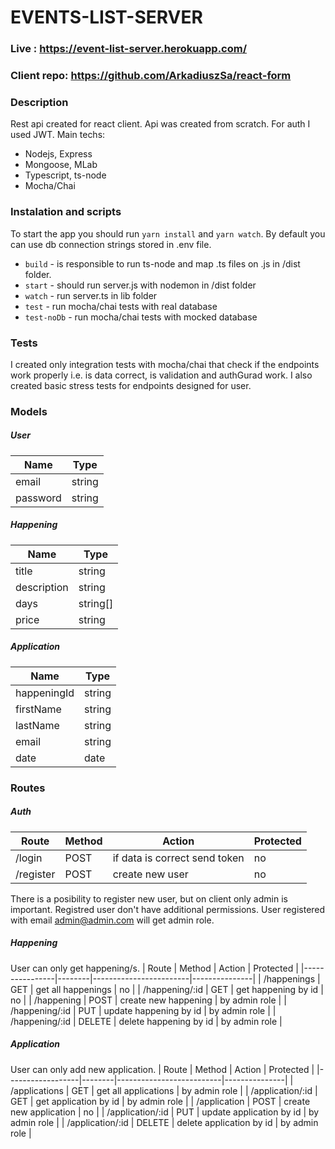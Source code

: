 # EVENTS-LIST-SERVER

### Live : https://event-list-server.herokuapp.com/

### Client repo: https://github.com/ArkadiuszSa/react-form

### Description

Rest api created for react client. Api was created from scratch. For auth I used JWT.
Main techs:

- Nodejs, Express
- Mongoose, MLab
- Typescript, ts-node
- Mocha/Chai

### Instalation and scripts

To start the app you should run `yarn install` and `yarn watch`. By default you can use db connection strings stored in .env file.

- `build` - is responsible to run ts-node and map .ts files on .js in /dist folder.
- `start` - should run server.js with nodemon in /dist folder
- `watch` - run server.ts in lib folder
- `test` - run mocha/chai tests with real database
- `test-noDb` - run mocha/chai tests with mocked database

### Tests

I created only integration tests with mocha/chai that check if the endpoints work properly i.e. is data correct, is validation and authGurad work. I also created basic stress tests for endpoints designed for user.

### Models

##### User

| Name     | Type   |
| -------- | ------ |
| email    | string |
| password | string |

##### Happening

| Name        | Type     |
| ----------- | -------- |
| title       | string   |
| description | string   |
| days        | string[] |
| price       | string   |

##### Application

| Name        | Type   |
| ----------- | ------ |
| happeningId | string |
| firstName   | string |
| lastName    | string |
| email       | string |
| date        | date   |

### Routes

##### Auth

| Route     | Method | Action                        | Protected |
| --------- | ------ | ----------------------------- | --------- |
| /login    | POST   | if data is correct send token | no        |
| /register | POST   | create new user               | no        |

There is a posibility to register new user, but on client only admin is important. Registred user don't have additional permissions. User registered with email admin@admin.com will get admin role.

##### Happening
User can only get happening/s.
| Route          | Method | Action                 | Protected     |
|----------------|--------|------------------------|---------------|
| /happenings    | GET    | get all happenings     | no            |
| /happening/:id | GET    | get happening by id    | no            |
| /happening     | POST   | create new happening   | by admin role |
| /happening/:id | PUT    | update happening by id | by admin role |
| /happening/:id | DELETE | delete happening by id | by admin role |

##### Application
User can only add new application.
| Route            | Method | Action                   | Protected     |
|------------------|--------|--------------------------|---------------|
| /applications    | GET    | get all applications     | by admin role |
| /application/:id | GET    | get application by id    | by admin role |
| /application     | POST   | create new application   | no            |
| /application/:id | PUT    | update application by id | by admin role |
| /application/:id | DELETE | delete application by id | by admin role |
